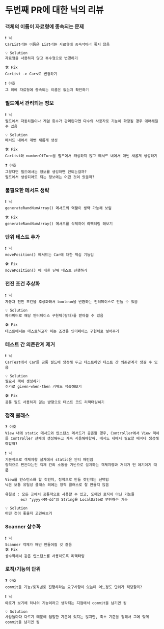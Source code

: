 # 두번째 PR에 대한 닉의 리뷰

### 객체의 이름이 자료형에 종속되는 문제

    ❗️ 닉
    CarList라는 이름은 List라는 자료형에 종속적이라 좋지 않음

    💡 Solution
    자료형을 사용하지 않고 복수형으로 변경하기

    🛠 Fix
    CarList -> Cars로 변경하기

    ❗️ 야호
    그 외에 자료형에 종속되는 이름은 없는지 확인하기

### 필드에서 관리되는 정보

    ❗️ 닉
    필드에서 자동차들이나 게임 횟수가 관리된다면 다수의 사용자로 기능이 확장될 경우 애매해질 수 있음

    💡 Solution
    메서드 내에서 매번 새롭게 생성

    🛠 Fix
    CarList와 numberOfTurn을 필드에서 캐싱하지 않고 메서드 내에서 매번 새롭게 생성하기

    ❓ 야호
    그렇다면 필드에서는 정보를 생성하면 안되는걸까?
    필드에서 생성되어도 되는 정보에는 어떤 것이 있을까?

### 불필요한 메서드 생략

    ❗️ 닉
    generateRandNumArray() 메서드의 역할이 생략 가능해 보임

    🛠 Fix
    generateRandNumArray() 메서드를 삭제하여 리팩터링 해보기

### 단위 테스트 추가

    ❗️ 닉
    movePosition() 메서드는 Car에 대한 핵심 기능임

    🛠 Fix
    movePosition() 에 대한 단위 테스트 진행하기

### 전진 조건 추상화

    ❗️ 닉
    자동차 전진 조건을 추상화해서 boolean을 반환하는 인터페이스로 만들 수 있음

    💡 Solution
    파라미터로 해당 인터페이스 구현체(람다)를 받아볼 수 있음

    🛠 Fix
    테스트에서는 테스트하고자 하는 조건을 인터페이스 구현체로 넣어주기

### 테스트 간 의존관계 제거

    ❗️ 닉
    CarTest에서 Car를 공통 필드에 생성해 두고 테스트하면 테스트 간 의존관계가 생길 수 있음

    💡 Solution
    필요시 객체 생성하기
    추가로 given-when-then 키워드 학습해보기

    🛠 Fix
    공통 필드 사용하지 않는 방향으로 테스트 코드 리팩터링하기

### 정적 클래스

    ❓ 야호
    View 내에 static 메서드와 인스턴스 메서드가 공존할 경우, Controller에서 View 객체를 Controller 전체에 생성해두고 계속 사용해야할까, 메서드 내에서 필요할 때마다 생성해야할까?

    ❗️ 닉
    기본적으로 객체지향 설계에서 static은 안티 패턴임
    정적으로 만든다는건 객체 간의 소통을 기반으로 설계하는 객체지향과 거리가 먼 얘기이기 때문

    View를 인스턴스화 할 것인지, 정적으로 만들 것인지는 선택임
    닉은 보통 유틸성 클래스 외에는 정적 클래스로 잘 만들지 않음

    유틸성 : 모든 곳에서 공통적으로 사용할 수 있고, 도메인 로직이 아닌 기능들
           ex) "yyyy-MM-dd"의 String을 LocalDate로 변환하는 기능

    💡 Solution
    어떤 것이 좋을지 고민해보기

### Scanner 상수화

    ❗️ 닉
    Scanner 객체가 매번 만들어질 것 같음
    🛠 Fix
    상수화해서 같은 인스턴스를 사용하도록 리팩터링

### 로직/기능의 단위

    ❓ 야호
    commit을 기능/로직별로 진행하라는 요구사항이 있는데 어느정도 단위가 적당할까?

    ❗️ 닉
    야호가 보기에 하나의 기능이라고 생각되는 지점에서 commit을 남기면 됨

    💡 Solution
    사람들마다 다르기 때문에 엄밀한 기준이 있지는 않지만, 최소 기준을 정해서 그에 맞게 commit을 남기면 됨
